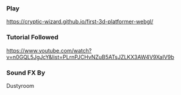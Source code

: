 ### Play
https://cryptic-wizard.github.io/first-3d-platformer-webgl/

### Tutorial Followed
https://www.youtube.com/watch?v=n0GQL5JgJcY&list=PLrnPJCHvNZuB5ATsJZLKX3AW4V9XaIV9b

### Sound FX By
Dustyroom
